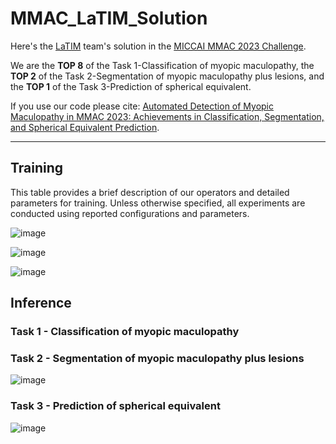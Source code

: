 # MMAC_LaTIM_Solution


Here's the [LaTIM](https://latim.univ-brest.fr/) team's solution in the [MICCAI MMAC 2023 Challenge](https://codalab.lisn.upsaclay.fr/competitions/12477#learn_the_details-overview).

We are the **TOP 8** of the Task 1-Classification of myopic maculopathy, the **TOP 2** of the Task 2-Segmentation of myopic maculopathy plus lesions, and the **TOP 1** of the Task 3-Prediction of spherical equivalent. 

If you use our code please cite: [Automated Detection of Myopic Maculopathy in MMAC 2023: Achievements in Classification, Segmentation, and Spherical Equivalent Prediction]().

--- 


## Training

This table provides a brief description of our operators and detailed parameters for training. Unless otherwise specified, all experiments are conducted using reported configurations and parameters.

![image](https://github.com/liyihao76/MMAC_LaTIM_Solution/assets/55517267/0dc9e61f-7aca-4f1e-a50a-027d1a9a62e1)

![image](https://github.com/liyihao76/MMAC_LaTIM_Solution/assets/55517267/e0ba2d05-ed96-4c87-9ba0-8d24d4898145)

![image](https://github.com/liyihao76/MMAC_LaTIM_Solution/assets/55517267/87c21065-d987-469f-a983-8279598513c5)


## Inference

### Task 1 - Classification of myopic maculopathy


### Task 2 - Segmentation of myopic maculopathy plus lesions

![image](https://github.com/liyihao76/MMAC_LaTIM_Solution/assets/55517267/7658c033-2b18-44d1-b125-141ec3216c52)

### Task 3 - Prediction of spherical equivalent

![image](https://github.com/liyihao76/MMAC_LaTIM_Solution/assets/55517267/44391d5f-19c6-48fe-b717-258129ea42ed)
